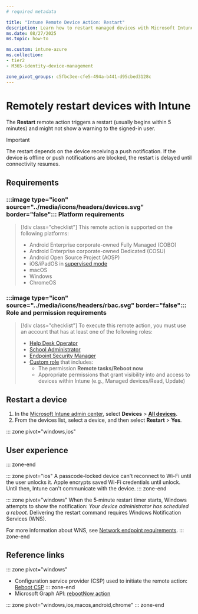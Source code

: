 ```yaml
---
# required metadata

title: "Intune Remote Device Action: Restart"
description: Learn how to restart managed devices with Microsoft Intune.
ms.date: 08/27/2025
ms.topic: how-to

ms.custom: intune-azure
ms.collection:
- tier2
- M365-identity-device-management

zone_pivot_groups: c5fbc3ee-cfe5-494a-b441-d95cbed3128c
---
```


# Remotely restart devices with Intune

The **Restart** remote action triggers a restart (usually begins within 5 minutes) and might not show a warning to the signed-in user.

> [!IMPORTANT]
> The restart depends on the device receiving a push notification. If the device is offline or push notifications are blocked, the restart is delayed until connectivity resumes.

## Requirements

### :::image type="icon" source="../media/icons/headers/devices.svg" border="false"::: Platform requirements

> [!div class="checklist"]
> This remote action is supported on the following platforms:
> - Android Enterprise corporate-owned Fully Managed (COBO)
> - Android Enterprise corporate-owned Dedicated (COSU)
> - Android Open Source Project (AOSP)
> - iOS/iPadOS in [supervised mode][IOS-SUP]
> - macOS
> - Windows
> - ChromeOS

### :::image type="icon" source="../media/icons/headers/rbac.svg" border="false"::: Role and permission requirements

> [!div class="checklist"]
> To execute this remote action, you must use an account that has at least one of the following roles:
>
> - [Help Desk Operator][INT-R1]
> - [School Administrator][INT-R2]
> - [Endpoint Security Manager][INT-R4]
> - [Custom role][INT-RC] that includes:
>   - The permission **Remote tasks/Reboot now**
>   - Appropriate permissions that grant visibility into and access to devices within Intune (e.g., Managed devices/Read, Update)

## Restart a device

1. In the [Microsoft Intune admin center][INT-AC], select **Devices** > [**All devices**][INT-ALLD].
1. From the devices list, select a device, and then select **Restart** > **Yes**.

::: zone pivot="windows,ios"
## User experience
::: zone-end

::: zone pivot="ios"
A passcode-locked device can't reconnect to Wi-Fi until the user unlocks it. Apple encrypts saved Wi-Fi credentials until unlock. Until then, Intune can't communicate with the device.
::: zone-end

::: zone pivot="windows"
When the 5‑minute restart timer starts, Windows attempts to show the notification: *Your device administrator has scheduled a reboot.* Delivering the restart command requires Windows Notification Services (WNS).

For more information about WNS, see [Network endpoint requirements](../fundamentals/intune-endpoints.md#windows-push-notification-services-wns-dependencies).
::: zone-end

## Reference links

::: zone pivot="windows"
- Configuration service provider (CSP) used to initiate the remote action: [Reboot CSP][CSP-1]
::: zone-end
- Microsoft Graph API: [rebootNow action][GRAPH-1]

<!--links-->

<!-- graph -->

[GRAPH-1]: /graph/api/intune-devices-manageddevice-rebootnow

<!-- admin center -->

[INT-AC]: https://go.microsoft.com/fwlink/?linkid=2109431
[INT-ALLD]: https://go.microsoft.com/fwlink/?linkid=2333814

<!-- roles -->

[INT-R1]: /intune/intune-service/fundamentals/role-based-access-control-reference#help-desk-operator
[INT-R2]: /intune/intune-service/fundamentals/role-based-access-control-reference#school-administrator
[INT-R4]: /intune/intune-service/fundamentals/role-based-access-control-reference#endpoint-security-manager
[INT-RC]: /intune/intune-service/fundamentals/create-custom-role

[IOS-SUP]: /intune/intune-service/remote-actions/device-supervised-mode

[CSP-1]: /windows/client-management/mdm/reboot-csp

::: zone pivot="windows,ios,macos,android,chrome"
::: zone-end
